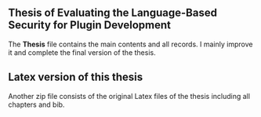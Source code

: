 ## Thesis of Evaluating the Language-Based Security for Plugin Development
The **Thesis** file contains the main contents and all records. I mainly improve it and complete the final version of the thesis.

## Latex version of this thesis
Another zip file consists of the original Latex files of the thesis including all chapters and bib.
